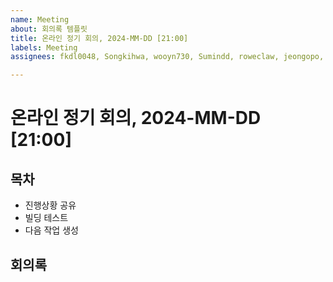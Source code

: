 ```yaml
---
name: Meeting
about: 회의록 템플릿
title: 온라인 정기 회의, 2024-MM-DD [21:00]
labels: Meeting
assignees: fkdl0048, Songkihwa, wooyn730, Sumindd, roweclaw, jeongopo, JIJI037

---
```


# 온라인 정기 회의, 2024-MM-DD [21:00]

## 목차
- 진행상황 공유
- 빌딩 테스트
- 다음 작업 생성

## 회의록
